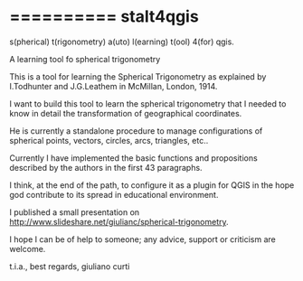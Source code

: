 ==========
stalt4qgis
==========

s(pherical) t(rigonometry) a(uto) l(earning) t(ool) 4(for) qgis.

A learning tool fo spherical trigonometry

This is a tool for learning the Spherical Trigonometry as explained by I.Todhunter and J.G.Leathem in McMillan, London, 1914.

I want to build this tool to learn the spherical trigonometry that I needed to know in detail the transformation of geographical coordinates.

He is currently a standalone procedure to manage configurations of spherical points, vectors, circles, arcs, triangles, etc..

Currently I have implemented the basic functions and propositions described by the authors in the first 43 paragraphs.

I think, at the end of the path, to configure it as a plugin for QGIS in the hope god contribute to its spread in educational environment.

I published a small presentation on http://www.slideshare.net/giulianc/spherical-trigonometry.

I hope I can be of help to someone; any advice, support or criticism are welcome.

t.i.a., best regards,
giuliano curti


